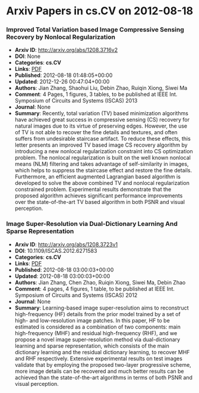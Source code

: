 # Arxiv Papers in cs.CV on 2012-08-18
### Improved Total Variation based Image Compressive Sensing Recovery by Nonlocal Regularization
- **Arxiv ID**: http://arxiv.org/abs/1208.3716v2
- **DOI**: None
- **Categories**: **cs.CV**
- **Links**: [PDF](http://arxiv.org/pdf/1208.3716v2)
- **Published**: 2012-08-18 01:48:05+00:00
- **Updated**: 2012-12-26 00:47:04+00:00
- **Authors**: Jian Zhang, Shaohui Liu, Debin Zhao, Ruiqin Xiong, Siwei Ma
- **Comment**: 4 Pages, 1 figures, 3 tables, to be published at IEEE Int. Symposium
  of Circuits and Systems (ISCAS) 2013
- **Journal**: None
- **Summary**: Recently, total variation (TV) based minimization algorithms have achieved great success in compressive sensing (CS) recovery for natural images due to its virtue of preserving edges. However, the use of TV is not able to recover the fine details and textures, and often suffers from undesirable staircase artifact. To reduce these effects, this letter presents an improved TV based image CS recovery algorithm by introducing a new nonlocal regularization constraint into CS optimization problem. The nonlocal regularization is built on the well known nonlocal means (NLM) filtering and takes advantage of self-similarity in images, which helps to suppress the staircase effect and restore the fine details. Furthermore, an efficient augmented Lagrangian based algorithm is developed to solve the above combined TV and nonlocal regularization constrained problem. Experimental results demonstrate that the proposed algorithm achieves significant performance improvements over the state-of-the-art TV based algorithm in both PSNR and visual perception.



### Image Super-Resolution via Dual-Dictionary Learning And Sparse Representation
- **Arxiv ID**: http://arxiv.org/abs/1208.3723v1
- **DOI**: 10.1109/ISCAS.2012.6271583
- **Categories**: **cs.CV**
- **Links**: [PDF](http://arxiv.org/pdf/1208.3723v1)
- **Published**: 2012-08-18 03:00:03+00:00
- **Updated**: 2012-08-18 03:00:03+00:00
- **Authors**: Jian Zhang, Chen Zhao, Ruiqin Xiong, Siwei Ma, Debin Zhao
- **Comment**: 4 pages, 4 figures, 1 table, to be published at IEEE Int. Symposium
  of Circuits and Systems (ISCAS) 2012
- **Journal**: None
- **Summary**: Learning-based image super-resolution aims to reconstruct high-frequency (HF) details from the prior model trained by a set of high- and low-resolution image patches. In this paper, HF to be estimated is considered as a combination of two components: main high-frequency (MHF) and residual high-frequency (RHF), and we propose a novel image super-resolution method via dual-dictionary learning and sparse representation, which consists of the main dictionary learning and the residual dictionary learning, to recover MHF and RHF respectively. Extensive experimental results on test images validate that by employing the proposed two-layer progressive scheme, more image details can be recovered and much better results can be achieved than the state-of-the-art algorithms in terms of both PSNR and visual perception.



